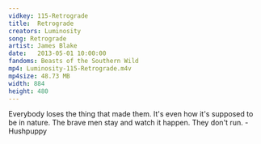 ```yaml
---
vidkey: 115-Retrograde
title:  Retrograde
creators: Luminosity
song: Retrograde
artist: James Blake
date:   2013-05-01 10:00:00
fandoms: Beasts of the Southern Wild
mp4: Luminosity-115-Retrograde.m4v
mp4size: 48.73 MB
width: 884
height: 480
---
```


Everybody loses the thing that made them. It's even how it's supposed to be in nature. The brave men stay and watch it happen. They don't run. - Hushpuppy
  